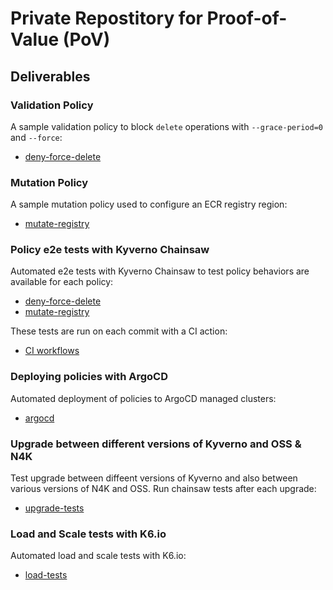 # Private Repostitory for  Proof-of-Value (PoV)

## Deliverables

### Validation Policy

A sample validation policy to block `delete` operations with `--grace-period=0` and `--force`:

* [deny-force-delete](Policies/deny-force-delete/README.md)

### Mutation Policy

A sample mutation policy used to configure an ECR registry region:

* [mutate-registry](Policies/mutate-registry/README.md)

### Policy e2e tests with Kyverno Chainsaw

Automated e2e tests with Kyverno Chainsaw to test policy behaviors are available for each policy:

* [deny-force-delete](Policies/deny-force-delete/.chainsaw-test/chainsaw-test.yaml)
* [mutate-registry](Policies/mutate-registry/.chainsaw-test/chainsaw-test.yaml)

These tests are run on each commit with a CI action:

* [CI workflows](.github/workflows/E2Etests.yml)

### Deploying policies with ArgoCD

Automated deployment of policies to ArgoCD managed clusters:

* [argocd](argocd/README.md)

### Upgrade between different versions of Kyverno and OSS & N4K


Test upgrade between diffeent versions of Kyverno and also between various versions of N4K and OSS. Run chainsaw tests after each upgrade:

* [upgrade-tests](upgrade-tests/README.md)

### Load and Scale tests with K6.io

Automated load and scale tests with K6.io:

* [load-tests](load-tests/README.md)
